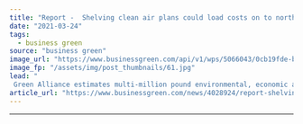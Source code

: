 ```yaml
---
title: "Report -  Shelving clean air plans could load costs on to northern cities"
date: "2021-03-24"
tags: 
  - business green
source: "business green"
image_url: "https://www.businessgreen.com/api/v1/wps/5066043/0cb19fde-bfb9-4def-8f13-97904dc1cfaa/4/iStock-1305820553-ultra-low-emission-zone-ulez-london-185x114.jpg"
image_fp: "/assets/img/post_thumbnails/61.jpg"
lead: "
 Green Alliance estimates multi-million pound environmental, economic and health benefits for regions which implement clean air zones ..."
article_url: "https://www.businessgreen.com/news/4028924/report-shelving-clean-air-plans-load-costs-northern-cities"
---
```


---
